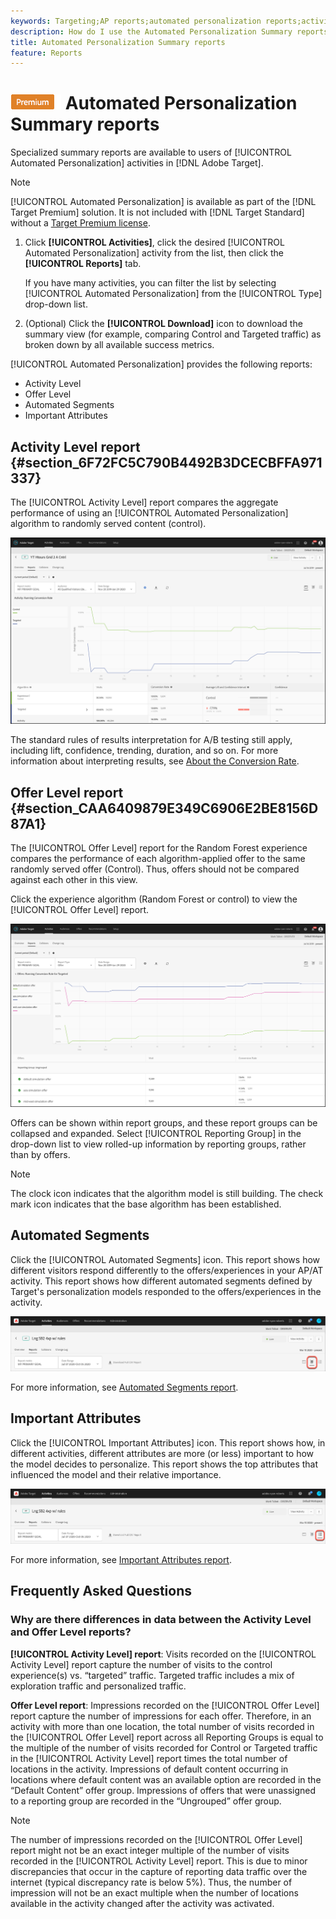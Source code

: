 ```yaml
---
keywords: Targeting;AP reports;automated personalization reports;activity level report;offer level report;offer detail report;faq
description: How do I use the Automated Personalization Summary reports?
title: Automated Personalization Summary reports
feature: Reports
---
```


# ![PREMIUM](/help/assets/premium.png) Automated Personalization Summary reports

Specialized summary reports are available to users of [!UICONTROL Automated Personalization] activities in [!DNL Adobe Target].

>[!NOTE]
>
>[!UICONTROL Automated Personalization] is available as part of the [!DNL Target Premium] solution. It is not included with [!DNL Target Standard] without a [Target Premium license](/help/c-intro/intro.md#premium).

1. Click **[!UICONTROL Activities]**, click the desired [!UICONTROL Automated Personalization] activity from the list, then click the **[!UICONTROL Reports]** tab.

   If you have many activities, you can filter the list by selecting [!UICONTROL Automated Personalization] from the [!UICONTROL Type] drop-down list. 

1. (Optional) Click the **[!UICONTROL Download]** icon to download the summary view (for example, comparing Control and Targeted traffic) as broken down by all available success metrics.

[!UICONTROL Automated Personalization] provides the following reports: 

* Activity Level
* Offer Level
* Automated Segments
* Important Attributes

## Activity Level report {#section_6F72FC5C790B4492B3DCECBFFA971337}

The [!UICONTROL Activity Level] report compares the aggregate performance of using an [!UICONTROL Automated Personalization] algorithm to randomly served content (control).

![Activity Level Report](/help/c-reports/assets/box_plot_ap.png)

The standard rules of results interpretation for A/B testing still apply, including lift, confidence, trending, duration, and so on. For more information about interpreting results, see [About the Conversion Rate](/help/c-reports/conversion-rate.md#concept_2D9FEDE8F94A485DAC86D611BFBDC844).

## Offer Level report {#section_CAA6409879E349C6906E2BE8156D87A1}

The [!UICONTROL Offer Level] report for the Random Forest experience compares the performance of each algorithm-applied offer to the same randomly served offer (Control). Thus, offers should not be compared against each other in this view.

Click the experience algorithm (Random Forest or control) to view the [!UICONTROL Offer Level] report.

![](assets/ap_OfferLevelRpt.png)

Offers can be shown within report groups, and these report groups can be collapsed and expanded. Select [!UICONTROL Reporting Group] in the drop-down list to view rolled-up information by reporting groups, rather than by offers.

>[!NOTE]
>
>The clock icon indicates that the algorithm model is still building. The check mark icon indicates that the base algorithm has been established.

## Automated Segments

Click the [!UICONTROL Automated Segments] icon. This report shows how different visitors respond differently to the offers/experiences in your AP/AT activity. This report shows how different automated segments defined by Target's personalization models responded to the offers/experiences in the activity.

![Automated segments icon](/help/c-reports/assets/icon-automated-sements-ap.png)

For more information, see [Automated Segments report](/help/c-reports/c-personalization-insights-reports/automated-segments-report.md).

## Important Attributes

Click the [!UICONTROL Important Attributes] icon. This report shows how, in different activities, different attributes are more (or less) important to how the model decides to personalize. This report shows the top attributes that influenced the model and their relative importance.

![Important attributes icon](/help/c-reports/assets/icon-important-attributes-ap.png)

For more information, see [Important Attributes report](/help/c-reports/c-personalization-insights-reports/important-attributes-report.md).

## Frequently Asked Questions

### Why are there differences in data between the Activity Level and Offer Level reports?

**[!UICONTROL Activity Level] report**: Visits recorded on the [!UICONTROL Activity Level] report capture the number of visits to the control experience(s) vs. “targeted” traffic. Targeted traffic includes a mix of exploration traffic and personalized traffic.

**Offer Level report**: Impressions recorded on the [!UICONTROL Offer Level] report capture the number of impressions for each offer. Therefore, in an activity with more than one location, the total number of visits recorded in the [!UICONTROL Offer Level] report across all Reporting Groups is equal to the multiple of the number of visits recorded for Control or Targeted traffic in the [!UICONTROL Activity Level] report times the total number of locations in the activity. Impressions of default content occurring in locations where default content was an available option are recorded in the “Default Content” offer group. Impressions of offers that were unassigned to a reporting group are recorded in the “Ungrouped” offer group.

>[!NOTE]
>
>The number of impressions recorded on the [!UICONTROL Offer Level] report might not be an exact integer multiple of the number of visits recorded in the [!UICONTROL Activity Level] report. This is due to minor discrepancies that occur in the capture of reporting data traffic over the internet (typical discrepancy rate is below 5%). Thus, the number of impression will not be an exact multiple when the number of locations available in the activity changed after the activity was activated.
